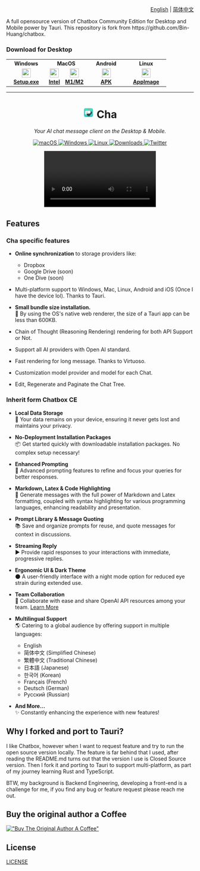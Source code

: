 <p align="right">
  <a href="README.md">English</a> |
  <a href="./doc/README-CN.md">简体中文</a>
</p>
A full opensource version of Chatbox Community Edition for Desktop and Mobile power by Tauri. 
This repository is fork from https://github.com/Bin-Huang/chatbox.

### Download for Desktop

<table style="width: 100%">
  <tr>
    <td width="25%" align="center">
      <b>Windows</b>
    </td>
    <td width="25%" align="center" colspan="2">
      <b>MacOS</b>
    </td>
    <td width="25%" align="center">
      <b>Android</b>
    </td>
    <td width="25%" align="center">
      <b>Linux</b>
    </td>
  </tr>
  <tr style="text-align: center">
    <td align="center" valign="middle">
      <a href='https://github.com/adzimzf/cha/releases/download/v1.0.3/Cha_1.0.3.exe'>
        <img src='./doc/statics/windows.png' style="height:24px; width: 24px" />
        <br />
        <b>Setup.exe</b>
      </a>
    </td>
    <td align="center" valign="middle">
      <a href='https://github.com/adzimzf/cha/releases/download/v1.0.3/Cha_1.0.3_aarch64.dmg'>
        <img src='./doc/statics/mac.png' style="height:24px; width: 24px" />
        <br />
        <b>Intel</b>
      </a>
    </td>
    <td align="center" valign="middle">
      <a href='https://github.com/adzimzf/cha/releases/download/v1.0.3/Cha_1.0.3_x64.dmg'>
        <img src='./doc/statics/mac.png' style="height:24px; width: 24px" />
        <br />
        <b>M1/M2</b>
      </a>
    </td>
    <td align="center" valign="middle">
      <a href='https://github.com/adzimzf/cha/releases/download/v1.0.3/Cha_1.0.3.apk'>
        <img src='./doc/statics/android.png' style="height:24px; width: 24px" />
        <br />
        <b>APK</b>
      </a>
    </td>
    <td align="center" valign="middle">
      <a href='https://github.com/adzimzf/cha/releases/download/v1.0.3/Cha_1.0.3.dpkg'>
        <img src='./doc/statics/linux.png' style="height:24px; width: 24px" />
        <br />
        <b>AppImage</b>
      </a>
    </td>
  </tr>
</table>

---

<h1 align="center">
<img src='./doc/statics/icon.png' width='30'>
<span>
    Cha 
</span>
</h1>
<p align="center">
    <em>Your AI chat message client on the Desktop & Mobile.</em>
</p>

<p align="center">
<a href="https://github.com/Bin-Huang/chatbox/releases" target="_blank">
<img alt="macOS" src="https://img.shields.io/badge/-macOS-black?style=flat-square&logo=apple&logoColor=white" />
</a>
<a href="https://github.com/Bin-Huang/chatbox/releases" target="_blank">
<img alt="Windows" src="https://img.shields.io/badge/-Windows-blue?style=flat-square&logo=windows&logoColor=white" />
</a>
<a href="https://github.com/Bin-Huang/chatbox/releases" target="_blank">
<img alt="Linux" src="https://img.shields.io/badge/-Linux-yellow?style=flat-square&logo=linux&logoColor=white" />
</a>
<a href="https://github.com/Bin-Huang/chatbox/releases" target="_blank">
<img alt="Downloads" src="https://img.shields.io/github/downloads/Bin-Huang/chatbox/total.svg?style=flat" />
</a>
<a href="https://twitter.com/benn_huang" target="_blank">
<img alt="Twitter" src="https://img.shields.io/badge/follow-benn_huang-blue?style=flat&logo=Twitter" />
</a>
</p>

<p align="center">
<video src="https://github.com/user-attachments/assets/e8ff2ec8-e82f-4700-ba87-570d1237e480" controls="controls" style="max-width: 300px;"></video>
</p>

## Features

### Cha specific features
-   **Online synchronization** to storage providers like:
    - Dropbox
    - Google Drive (soon)
    - One Dive (soon)
-   Multi-platform support to Windows, Mac, Linux, Android and iOS (Once I have the device lol). Thanks to Tauri.
  
-   **Small bundle size installation.**  
    :floppy_disk: By using the OS's native web renderer, the size of a Tauri app can be less than 600KB.
-   Chain of Thought (Reasoning Rendering) rendering for both API Support or Not.
-   Support all AI providers with Open AI standard.
-   Fast rendering for long message. Thanks to Virtuoso.
-   Customization model provider and model for each Chat.
-   Edit, Regenerate and Paginate the Chat Tree.

### Inherit form Chatbox CE
-   **Local Data Storage**  
    :floppy_disk: Your data remains on your device, ensuring it never gets lost and maintains your privacy.

-   **No-Deployment Installation Packages**  
    :package: Get started quickly with downloadable installation packages. No complex setup necessary!

-   **Enhanced Prompting**  
    :speech_balloon: Advanced prompting features to refine and focus your queries for better responses.

-   **Markdown, Latex & Code Highlighting**  
    :scroll: Generate messages with the full power of Markdown and Latex formatting, coupled with syntax highlighting for various programming languages, enhancing readability and presentation.

-   **Prompt Library & Message Quoting**  
    :books: Save and organize prompts for reuse, and quote messages for context in discussions.

-   **Streaming Reply**  
    :arrow_forward: Provide rapid responses to your interactions with immediate, progressive replies.

-   **Ergonomic UI & Dark Theme**  
    :new_moon: A user-friendly interface with a night mode option for reduced eye strain during extended use.

-   **Team Collaboration**  
    :busts_in_silhouette: Collaborate with ease and share OpenAI API resources among your team. [Learn More](./team-sharing/README.md)
  
- **Multilingual Support**  
    :earth_americas: Catering to a global audience by offering support in multiple languages:

    -   English
    -   简体中文 (Simplified Chinese)
    -   繁體中文 (Traditional Chinese)
    -   日本語 (Japanese)
    -   한국어 (Korean)
    -   Français (French)
    -   Deutsch (German)
    -   Русский (Russian)

-   **And More...**  
    :sparkles: Constantly enhancing the experience with new features!

## Why I forked and port to Tauri?

I like Chatbox, however when I want to request feature and try to run the open source version locally. The feature is far behind that I used, after reading the README.md turns out that the version I use is Closed Source version.
Then I fork it and porting to Tauri to support multi-platform, as part of my journey learning Rust and TypeScript.

BTW, my background is Backend Engineering, developing a front-end is a challenge for me, if you find any bug or feature request please reach me out.

## Buy the original author a Coffee

[!["Buy The Original Author A Coffee"](https://www.buymeacoffee.com/assets/img/custom_images/orange_img.png)](https://buymeacoffee.com/benn)


## License

[LICENSE](./LICENSE)
